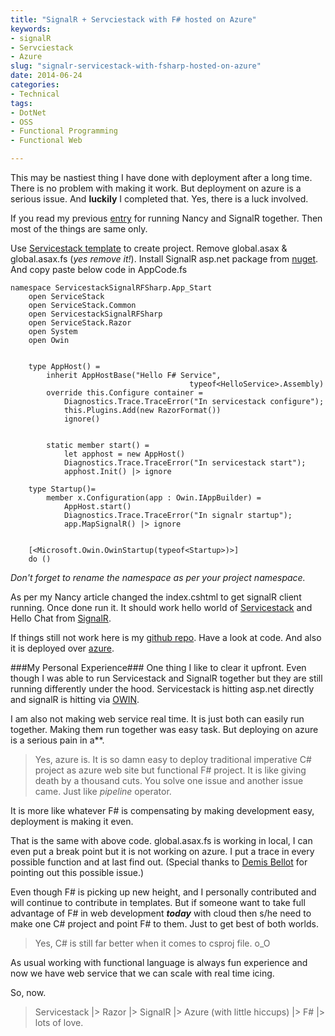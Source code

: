 ```yaml
---
title: "SignalR + Servciestack with F# hosted on Azure"
keywords:
- signalR
- Servciestack
- Azure
slug: "signalr-servicestack-with-fsharp-hosted-on-azure"
date: 2014-06-24
categories:
- Technical
tags:
- DotNet
- OSS
- Functional Programming
- Functional Web

---
```


This may be nastiest thing I have done with deployment after a long time. There is no problem with making it work. But deployment on azure is a serious issue. And **luckily** I completed that. Yes, there is a luck involved.  

 

If you read my previous [entry](/2014/03/signalr-nancy-azure-with-fsharp/) for running Nancy and SignalR together. Then most of the things are same only.

Use [Servicestack template](http://visualstudiogallery.msdn.microsoft.com/278caff1-917a-4ac1-a552-e5a2ce0f6e1f) to create project. Remove global.asax & global.asax.fs (*yes remove it!*). Install SignalR asp.net package from [nuget](www.nuget.org/packages/Microsoft.AspNet.SignalR/). And copy paste below code in AppCode.fs

	namespace ServicestackSignalRFSharp.App_Start
	    open ServiceStack
	    open ServiceStack.Common
	    open ServicestackSignalRFSharp
	    open ServiceStack.Razor
	    open System
	    open Owin
	
	
	    type AppHost() = 
	        inherit AppHostBase("Hello F# Service", 
	                                        typeof<HelloService>.Assembly)
	        override this.Configure container =
	            Diagnostics.Trace.TraceError("In servicestack configure");
	            this.Plugins.Add(new RazorFormat())
	            ignore()
	
	       
	        static member start() = 
	            let apphost = new AppHost()
	            Diagnostics.Trace.TraceError("In servicestack start");
	            apphost.Init() |> ignore
	
	    type Startup()=
	        member x.Configuration(app : Owin.IAppBuilder) = 
	            AppHost.start()
	            Diagnostics.Trace.TraceError("In signalr startup");
	            app.MapSignalR() |> ignore        
	
	
	    [<Microsoft.Owin.OwinStartup(typeof<Startup>)>]
	    do ()


*Don't forget to rename the namespace as per your project namespace.*

As per my Nancy article changed the index.cshtml to get signalR client running. Once done run it. It should work hello world of [Servicestack](http://servicestack.net) and Hello Chat from [SignalR](http://signalr.net). 

If things still not work here is my [github repo](https://github.com/kunjee17/ServicestackSignalRFSharp/). Have a look at code. And also it is deployed over [azure](http://servicestacksignalrfsharp.azurewebsites.net/).

###My Personal Experience###
One thing I like to clear it upfront. Even though I was able to run Servicestack and SignalR together but they are still running differently under the hood. Servicestack is hitting asp.net directly and signalR is hitting via [OWIN](http://owin.org/). 

I am also not making web service real time. It is just both can easily run together. Making them run together was easy task. But deploying on azure is a serious pain in a**. 

> Yes, azure is. It is so damn easy to deploy traditional imperative C# project as azure web site but functional F# project. It is like giving death by a thousand cuts. You solve one issue and another issue came. Just like *pipeline* operator. 

It is more like whatever F# is compensating by making development easy, deployment is making it even. 

That is the same with above code. global.asax.fs is working in local, I can even put a break point but it is not working on azure. I put a trace in every possible function and at last find out. (Special thanks to [Demis Bellot](https://twitter.com/demisbellot) for pointing out this possible issue.) 

Even though F# is picking up new height, and I personally contributed and will continue to contribute in templates. But if someone want to take full advantage of F# in web development ***today*** with cloud then s/he need to make one C# project and point F# to them. Just to get best of both worlds. 

> Yes, C# is still far better when it comes to csproj file. o_O

As usual working with functional language is always fun experience and now we have web service that we can scale with real time icing.

So, now. 

> Servicestack |> Razor |> SignalR |> Azure (with little hiccups) |> F# |> lots of love.
